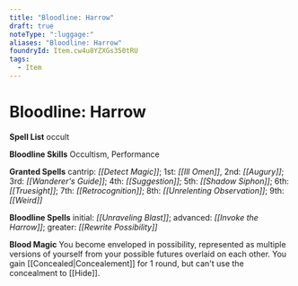 ```yaml
---
title: "Bloodline: Harrow"
draft: true
noteType: ":luggage:"
aliases: "Bloodline: Harrow"
foundryId: Item.cw4u8YZXGs350tRU
tags:
  - Item
---
```


# Bloodline: Harrow

**Spell List** occult

**Bloodline Skills** Occultism, Performance

**Granted Spells** cantrip: _[[Detect Magic]]_; 1st: _[[Ill Omen]]_, 2nd: _[[Augury]]_; 3rd: _[[Wanderer's Guide]]_; 4th: _[[Suggestion]]_; 5th: _[[Shadow Siphon]]_; 6th: _[[Truesight]]_; 7th: _[[Retrocognition]]_; 8th: _[[Unrelenting Observation]]_; 9th: _[[Weird]]_

**Bloodline Spells** initial: _[[Unraveling Blast]]_; advanced: _[[Invoke the Harrow]]_; greater: _[[Rewrite Possibility]]_

**Blood Magic** You become enveloped in possibility, represented as multiple versions of yourself from your possible futures overlaid on each other. You gain [[Concealed|Concealement]] for 1 round, but can't use the concealment to [[Hide]].
